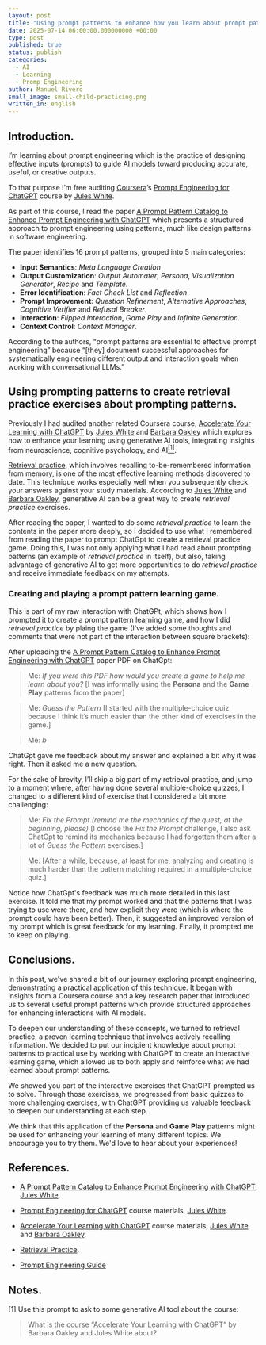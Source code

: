 ```yaml
---
layout: post
title: "Using prompt patterns to enhance how you learn about prompt patterns"
date: 2025-07-14 06:00:00.000000000 +00:00
type: post
published: true
status: publish
categories:
  - AI
  - Learning
  - Promp Engineering
author: Manuel Rivero
small_image: small-child-practicing.png
written_in: english
---
```


## Introduction.

I’m learning about prompt engineering which is the practice of designing effective inputs (prompts) to guide AI models toward producing accurate, useful, or creative outputs.

To that purpose I’m free auditing [Coursera](https://www.coursera.org/)’s [Prompt Engineering for ChatGPT](https://www.coursera.org/learn/prompt-engineering/home/welcome) course by [Jules White](https://engineering.vanderbilt.edu/bio/?pid=jules-white).

As part of this course, I read the paper [A Prompt Pattern Catalog to Enhance Prompt Engineering with ChatGPT](https://arxiv.org/abs/2302.11382) which presents a structured approach to prompt engineering using patterns, much like design patterns in software engineering. 

The paper identifies 16 prompt patterns, grouped into 5 main categories:

- **Input Semantics**: *Meta Language Creation*
- **Output Customization**: *Output Automater*, *Persona*, *Visualization Generator*, *Recipe* and *Template*.
- **Error Identification**: *Fact Check List* and *Reflection*.
- **Prompt Improvement**: *Question Refinement*, *Alternative Approaches*, *Cognitive Verifier* and *Refusal Breaker*.
- **Interaction**: *Flipped Interaction*, *Game Play* and *Infinite Generation*.
- **Context Control**: *Context Manager*.


According to the authors, “prompt patterns are essential to effective prompt engineering” because “[they] document successful approaches for systematically engineering different output and interaction goals when working with conversational LLMs.”

## Using prompting patterns to create retrieval practice exercises about prompting patterns.

Previously I had audited another related Coursera course, [Accelerate Your Learning with ChatGPT](https://www.coursera.org/learn/learning-chatgpt) by [Jules White](https://engineering.vanderbilt.edu/bio/?pid=jules-white) and [Barbara Oakley](https://en.wikipedia.org/wiki/Barbara_Oakley) which explores how to enhance your learning using generative AI tools, integrating insights from neuroscience, cognitive psychology, and AI<a href="#nota1"><sup>[1]</sup></a>.

[Retrieval practice](https://psychology.ucsd.edu/undergraduate-program/undergraduate-resources/academic-writing-resources/effective-studying/retrieval-practice.html), which involves recalling to-be-remembered information from memory, is one of the most effective learning methods discovered to date. This technique works especially well when you subsequently check your answers against your study materials. According to [Jules White](https://engineering.vanderbilt.edu/bio/?pid=jules-white) and [Barbara Oakley](https://en.wikipedia.org/wiki/Barbara_Oakley), generative AI can be a great way to create *retrieval practice* exercises.

After reading the paper, I wanted to do some *retrieval practice* to learn the contents in the paper more deeply, so I decided to use what I remembered from reading the paper to prompt ChatGpt to create a retrieval practice game. Doing this, I was not only applying what I had read about prompting patterns (an example of *retrieval practice* in itself), but also, taking advantage of generative AI to get more opportunities to do *retrieval practice* and receive immediate feedback on my attempts.

### Creating and playing a prompt pattern learning game.

This is part of my raw interaction with ChatGPt, which shows how I prompted it to create a prompt pattern learning game, and how I did *retrieval practice* by plaing the game (I’ve added some thoughts and comments that were not part of the interaction between square brackets):

After uploading the [A Prompt Pattern Catalog to Enhance Prompt Engineering with ChatGPT](https://arxiv.org/abs/2302.11382) paper PDF on ChatGpt:

> Me: *If you were this PDF how would you create a game to help me learn about you?* [I was informally using the **Persona** and the **Game Play** patterns from the paper]

<script src="https://gist.github.com/trikitrok/e88887269e2339bf2cd92aa371997df2.js"></script>


> Me: *Guess the Pattern* [I started with the multiple-choice quiz because I think it’s much easier than the other kind of exercises in the game.]

<script src="https://gist.github.com/trikitrok/baed5ae8b960bcf03254a7caa7ce26f0.js"></script>


> Me: *b*

<script src="https://gist.github.com/trikitrok/86f43503ba4c656d485b21b7fd1f9f59.js"></script>


ChatGpt gave me feedback about my answer and explained a bit why it was right. Then it asked me a new question.

For the sake of brevity, I’ll skip a big part of my retrieval practice, and jump to a moment where, after having done several multiple-choice quizzes, I changed to a different kind of exercise that I considered a bit more challenging:

<script src="https://gist.github.com/trikitrok/ca03bec68e35f455b5568dd533784b67.js"></script>


> Me: *Fix the Prompt (remind me the mechanics of the quest, at the beginning, please)* [I choose the *Fix the Prompt* challenge, I also ask ChatGpt to remind its mechanics because I had forgotten them after a lot of *Guess the Pattern* exercises.]

<script src="https://gist.github.com/trikitrok/253d12a3a553b46fcc34fafaefb9f31c.js"></script>


> Me: [After a while, because, at least for me, analyzing and creating is much harder than the pattern matching required in a multiple-choice quiz.]

> <script src="https://gist.github.com/trikitrok/6b504b7f4d9831033a42573418087032.js"></script>

<script src="https://gist.github.com/trikitrok/65427baab79ac0495c9688ca012daa95.js"></script>


Notice how ChatGpt's feedback was much more detailed in this last exercise. It told me that my prompt worked and that the patterns that I was trying to use were there, and how explicit they were (which is where the prompt could have been better). Then, it suggested an improved version of my prompt which is great feedback for my learning. Finally, it prompted me to keep on playing.

## Conclusions.

In this post, we've shared a bit of our journey exploring prompt engineering, demonstrating a practical application of this technique. It began with insights from a Coursera course and a key research paper that introduced us to several useful prompt patterns which provide structured approaches for enhancing interactions with AI models.

To deepen our understanding of these concepts, we turned to retrieval practice, a proven learning technique that involves actively recalling information. We decided to put our incipient knowledge about prompt patterns to practical use by working with ChatGPT to create an interactive learning game, which allowed us to both apply and reinforce what we had learned about prompt patterns.

We showed you part of the interactive exercises that ChatGPT prompted us to solve. Through those exercises, we progressed from basic quizzes to more challenging exercises, with ChatGPT providing us valuable feedback to deepen our understanding at each step.

We think that this application of the **Persona** and **Game Play** patterns might be used for enhancing your learning of many different topics. We encourage you to try them. We'd love to hear about your experiences!

## References.

- [A Prompt Pattern Catalog to Enhance Prompt Engineering with ChatGPT](https://arxiv.org/abs/2302.11382), [Jules White](https://engineering.vanderbilt.edu/bio/?pid=jules-white).

- [Prompt Engineering for ChatGPT](https://www.coursera.org/learn/prompt-engineering/home/welcome) course materials, [Jules White](https://engineering.vanderbilt.edu/bio/?pid=jules-white).

- [Accelerate Your Learning with ChatGPT](https://www.coursera.org/learn/learning-chatgpt) course materials, [Jules White](https://engineering.vanderbilt.edu/bio/?pid=jules-white) and [Barbara Oakley](https://en.wikipedia.org/wiki/Barbara_Oakley).

- [Retrieval Practice](https://psychology.ucsd.edu/undergraduate-program/undergraduate-resources/academic-writing-resources/effective-studying/retrieval-practice.html).

- [Prompt Engineering Guide](https://www.promptingguide.ai/)

## Notes.

<a name="nota1"></a> [1] Use this prompt to ask to some generative AI tool about the course:

> What is the course “Accelerate Your Learning with ChatGPT” by Barbara Oakley and Jules White about?


